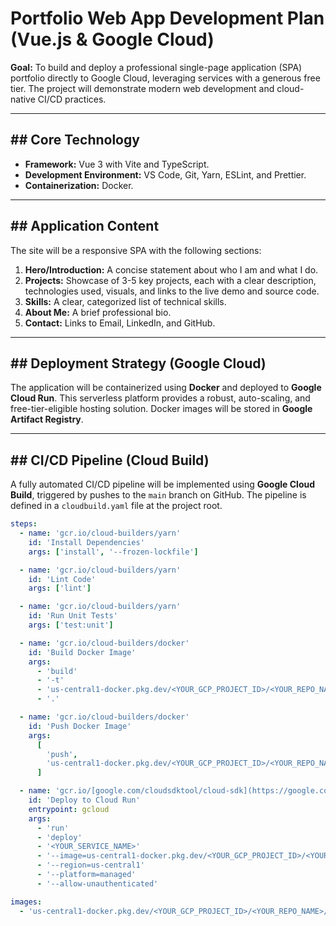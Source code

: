 # Portfolio Web App Development Plan (Vue.js & Google Cloud)

**Goal:** To build and deploy a professional single-page application (SPA) portfolio directly to Google Cloud, leveraging services with a generous free tier. The project will demonstrate modern web development and cloud-native CI/CD practices.

---

## ## Core Technology

- **Framework:** Vue 3 with Vite and TypeScript.
- **Development Environment:** VS Code, Git, Yarn, ESLint, and Prettier.
- **Containerization:** Docker.

---

## ## Application Content

The site will be a responsive SPA with the following sections:

1.  **Hero/Introduction:** A concise statement about who I am and what I do.
2.  **Projects:** Showcase of 3-5 key projects, each with a clear description, technologies used, visuals, and links to the live demo and source code.
3.  **Skills:** A clear, categorized list of technical skills.
4.  **About Me:** A brief professional bio.
5.  **Contact:** Links to Email, LinkedIn, and GitHub.

---

## ## Deployment Strategy (Google Cloud)

The application will be containerized using **Docker** and deployed to **Google Cloud Run**. This serverless platform provides a robust, auto-scaling, and free-tier-eligible hosting solution. Docker images will be stored in **Google Artifact Registry**.

---

## ## CI/CD Pipeline (Cloud Build)

A fully automated CI/CD pipeline will be implemented using **Google Cloud Build**, triggered by pushes to the `main` branch on GitHub. The pipeline is defined in a `cloudbuild.yaml` file at the project root.

```yaml
steps:
  - name: 'gcr.io/cloud-builders/yarn'
    id: 'Install Dependencies'
    args: ['install', '--frozen-lockfile']

  - name: 'gcr.io/cloud-builders/yarn'
    id: 'Lint Code'
    args: ['lint']

  - name: 'gcr.io/cloud-builders/yarn'
    id: 'Run Unit Tests'
    args: ['test:unit']

  - name: 'gcr.io/cloud-builders/docker'
    id: 'Build Docker Image'
    args:
      - 'build'
      - '-t'
      - 'us-central1-docker.pkg.dev/<YOUR_GCP_PROJECT_ID>/<YOUR_REPO_NAME>/<YOUR_SERVICE_NAME>:$COMMIT_SHA'
      - '.'

  - name: 'gcr.io/cloud-builders/docker'
    id: 'Push Docker Image'
    args:
      [
        'push',
        'us-central1-docker.pkg.dev/<YOUR_GCP_PROJECT_ID>/<YOUR_REPO_NAME>/<YOUR_SERVICE_NAME>:$COMMIT_SHA',
      ]

  - name: 'gcr.io/[google.com/cloudsdktool/cloud-sdk](https://google.com/cloudsdktool/cloud-sdk)'
    id: 'Deploy to Cloud Run'
    entrypoint: gcloud
    args:
      - 'run'
      - 'deploy'
      - '<YOUR_SERVICE_NAME>'
      - '--image=us-central1-docker.pkg.dev/<YOUR_GCP_PROJECT_ID>/<YOUR_REPO_NAME>/<YOUR_SERVICE_NAME>:$COMMIT_SHA'
      - '--region=us-central1'
      - '--platform=managed'
      - '--allow-unauthenticated'

images:
  - 'us-central1-docker.pkg.dev/<YOUR_GCP_PROJECT_ID>/<YOUR_REPO_NAME>/<YOUR_SERVICE_NAME>:$COMMIT_SHA'
```
